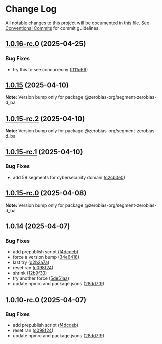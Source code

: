 # Change Log

All notable changes to this project will be documented in this file.
See [Conventional Commits](https://conventionalcommits.org) for commit guidelines.

## [1.0.16-rc.0](https://github.com/zerobias-org/segment/compare/@zerobias-org/segment-zerobias-d_ba@1.0.15...@zerobias-org/segment-zerobias-d_ba@1.0.16-rc.0) (2025-04-25)


### Bug Fixes

* try this to see concurrecny ([ff11c66](https://github.com/zerobias-org/segment/commit/ff11c66d67cb9f185098fd640d4139178d29ae22))





## [1.0.15](https://github.com/zerobias-org/segment/compare/@zerobias-org/segment-zerobias-d_ba@1.0.15-rc.2...@zerobias-org/segment-zerobias-d_ba@1.0.15) (2025-04-10)

**Note:** Version bump only for package @zerobias-org/segment-zerobias-d_ba





## [1.0.15-rc.2](https://github.com/zerobias-org/segment/compare/@zerobias-org/segment-zerobias-d_ba@1.0.15-rc.1...@zerobias-org/segment-zerobias-d_ba@1.0.15-rc.2) (2025-04-10)

**Note:** Version bump only for package @zerobias-org/segment-zerobias-d_ba





## [1.0.15-rc.1](https://github.com/zerobias-org/segment/compare/@zerobias-org/segment-zerobias-d_ba@1.0.15-rc.0...@zerobias-org/segment-zerobias-d_ba@1.0.15-rc.1) (2025-04-10)


### Bug Fixes

* add 59 segments for cybersecurity domain ([c2cb0e0](https://github.com/zerobias-org/segment/commit/c2cb0e0c1f1eabb51d7f5a6ae6db98c1516fcdbe))





## [1.0.15-rc.0](https://github.com/zerobias-org/segment/compare/@zerobias-org/segment-zerobias-d_ba@1.0.14...@zerobias-org/segment-zerobias-d_ba@1.0.15-rc.0) (2025-04-08)

**Note:** Version bump only for package @zerobias-org/segment-zerobias-d_ba





## 1.0.14 (2025-04-07)


### Bug Fixes

* add prepublish  script ([f4dcdeb](https://github.com/zerobias-org/segment/commit/f4dcdebd8680d01e015ebc89587a9f70d641afe4))
* force a version bump ([34e6418](https://github.com/zerobias-org/segment/commit/34e6418d078a9f5caf40c511a89dcf0bdb606dc7))
* last try ([d2b2a7a](https://github.com/zerobias-org/segment/commit/d2b2a7afeca45e2d7ca0beaa1e1bed46a09a82c4))
* reset ran ([c098f24](https://github.com/zerobias-org/segment/commit/c098f240eaf5c840d8c595e05e0ad4eee510fe71))
* shrink ([12b9f33](https://github.com/zerobias-org/segment/commit/12b9f3366b3d0b69018a20f5b5f01d86ad87753f))
* try another force ([5de51aa](https://github.com/zerobias-org/segment/commit/5de51aa6220d857f3e235e2a0c7557b40ee8e5e3))
* update npmrc and package.jsons ([28dd7f9](https://github.com/zerobias-org/segment/commit/28dd7f9ea06676c82b88aabf586f5bb6b974bf3b))





## 1.0.10-rc.0 (2025-04-07)


### Bug Fixes

* add prepublish  script ([f4dcdeb](https://github.com/zerobias-org/segment/commit/f4dcdebd8680d01e015ebc89587a9f70d641afe4))
* reset ran ([c098f24](https://github.com/zerobias-org/segment/commit/c098f240eaf5c840d8c595e05e0ad4eee510fe71))
* update npmrc and package.jsons ([28dd7f9](https://github.com/zerobias-org/segment/commit/28dd7f9ea06676c82b88aabf586f5bb6b974bf3b))
